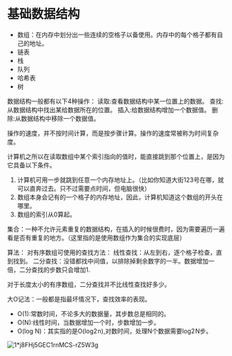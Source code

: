 # 基础数据结构





- 数组：在内存中划分出一些连续的空格子以备使用。内存中的每个格子都有自己的地址。
- 链表
- 栈
- 队列
- 哈希表
- 树

数据结构一般都有以下4种操作：
读取:查看数据结构中某一位置上的数据。
查找:从数据结构中找出某给数据所在的位置。
插入:给数据结构增加一个数据值。
删除:从数据结构中移除一个数据值。

操作的速度，并不按时间计算，而是按步骤计算。操作的速度常被称为时间复杂度。




计算机之所以在读取数组中某个索引指向的值时，能直接跳到那个位置上，是因为它具备以下条件。
1. 计算机可用一步就跳到任意一个内存地址上。（比如你知道大街123号在哪，就可以直奔过去。只不过需要点时间，但电脑很快）
2. 数组本身会记有的一个格子的内存地址，因此，计算机知道这个数组的开头在哪里。
3. 数组的索引从0算起。


集合：一种不允许元素重复的数据结构，在插入的时候很费时，因为需要遍历一遍看是否有重复的地方。（这里指的是使用数组作为集合的实现底层）



算法：
对有序数组可使用的查找方法：
线性查找：从左到右，逐个格子检查，直到找到。
二分查找：没错都找中间值，以排除掉剩余数字的一半。数据增加一倍，二分查找的步数只会增加1.

对于长度太小的有序数组，二分查找并不比线性查找好多少。

大O记法：一般都是指最坏情况下，查找效率的表现。

- O(1):常数时间，不论多大的数据量，其步数总是相同的。
- O(N):线性时间，当数据增加一个时，步数增加一步。
- O(log N)：其实指的是O(log2 n),对数时间，处理N个数据需要log2 N步。



![1*j8FHj5GEC1rnMCS-rZ5W3g](https://user-images.githubusercontent.com/9456917/133919779-df182e71-e79f-4484-9424-195bb52f412b.png)
